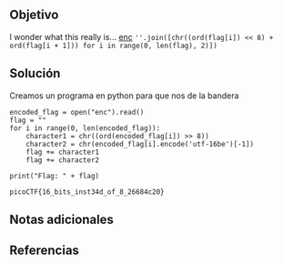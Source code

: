 ## Objetivo
I wonder what this really is... [enc](https://mercury.picoctf.net/static/77a2b202236aa741e988581e78d277a6/enc) `''.join([chr((ord(flag[i]) << 8) + ord(flag[i + 1])) for i in range(0, len(flag), 2)])`
## Solución
Creamos un programa en python para que nos de la bandera 
```
encoded_flag = open("enc").read()
flag = ""
for i in range(0, len(encoded_flag)):
    character1 = chr((ord(encoded_flag[i]) >> 8))
    character2 = chr(encoded_flag[i].encode('utf-16be')[-1])
    flag += character1
    flag += character2

print("Flag: " + flag)
```

```
picoCTF{16_bits_inst34d_of_8_26684c20}
```

## Notas adicionales

## Referencias